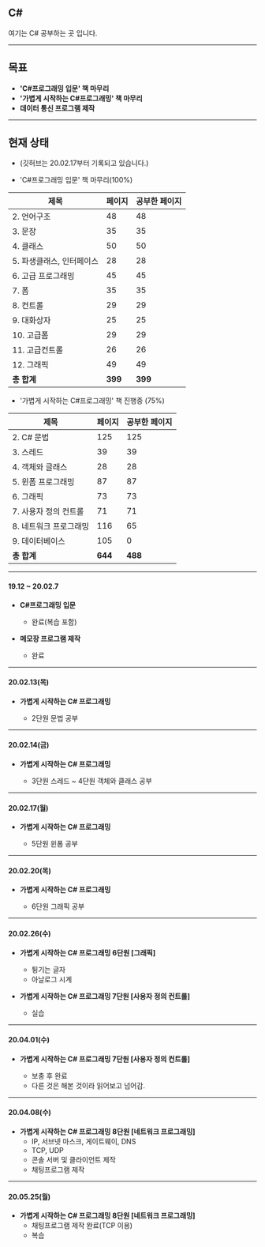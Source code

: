 ## C#
여기는 C# 공부하는 곳 입니다.

---
## 목표

* **'C#프로그래밍 입문' 책 마무리**
* **'가볍게 시작하는 C#프로그래밍' 책 마무리**
* **데이터 통신 프로그램 제작**

---
## 현재 상태
* (깃허브는 20.02.17부터 기록되고 있습니다.)

* 'C#프로그래밍 입문' 책 마무리(100%)

제목|페이지|공부한 페이지
---|---|---
|2. 언어구조|48|48
|3. 문장|35|35
|4. 클래스|50|50
|5. 파생클래스, 인터페이스|28|28
|6. 고급 프로그래밍|45|45
|7. 폼|35|35
|8. 컨트롤|29|29
|9. 대화상자|25|25
|10. 고급폼|29|29
|11. 고급컨트롤|26|26
|12. 그래픽|49|49
|**총 합계**|**399**|**399**




* '가볍게 시작하는 C#프로그래밍' 책 진행중 (75%)

제목|페이지|공부한 페이지
---|---|---
|2. C# 문법|125|125
|3. 스레드|39|39
|4. 객체와 글래스|28|28
|5. 윈폼 프로그래밍|87|87
|6. 그래픽|73|73
|7. 사용자 정의 컨트롤|71|71
|8. 네트워크 프로그래밍|116|65
|9. 데이터베이스|105|0
|**총 합계**|**644**|**488**

---
#### 19.12 ~ 20.02.7

* **C#프로그래밍 입문**

  - 완료(복습 포함)
  
* **메모장 프로그램 제작**

  - 완료
---

#### 20.02.13(목)
* **가볍게 시작하는 C# 프로그래밍**

  - 2단원 문법 공부

---------------------------
#### 20.02.14(금)
* **가볍게 시작하는 C# 프로그래밍**

  - 3단원 스레드 ~ 4단원 객체와 클래스 공부

---------------------------
#### 20.02.17(월)
* **가볍게 시작하는 C# 프로그래밍**

  - 5단원 윈폼 공부

---------------------------
#### 20.02.20(목)
* **가볍게 시작하는 C# 프로그래밍**

  - 6단원 그래픽 공부

---

#### 20.02.26(수)
* **가볍게 시작하는 C# 프로그래밍 6단원 [그래픽]**

  * 튕기는 글자
  * 아날로그 시계

* **가볍게 시작하는 C# 프로그래밍 7단원 [사용자 정의 컨트롤]**
  
  * 실습 

---

#### 20.04.01(수)
* **가볍게 시작하는 C# 프로그래밍 7단원 [사용자 정의 컨트롤]**
  
  * 보충 후 완료
  * 다른 것은 해본 것이라 읽어보고 넘어감.
  
---
#### 20.04.08(수)
* **가볍게 시작하는 C# 프로그래밍 8단원 [네트워크 프로그래밍]**
  * IP, 서브넷 마스크, 게이트웨이, DNS
  * TCP, UDP
  * 콘솔 서버 및 클라이언트 제작
  * 채팅프로그램 제작

---
#### 20.05.25(월)
* **가볍게 시작하는 C# 프로그래밍 8단원 [네트워크 프로그래밍]**
  * 채팅프로그램 제작 완료(TCP 이용)
  * 복습
